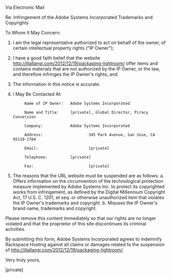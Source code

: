 Via Electronic Mail

Re: Infringement of the Adobe Systems Incorporated Trademarks and Copyrights

To Whom It May Concern:

1. I am the legal representative authorized to act on behalf of the owner, of certain intellectual property rights ("IP Owner");

2. I have a good faith belief that the website http://illallangi.com/2012/12/19/packaging-lightroom/ offer items and contains materials that are not authorized by the IP Owner, or the law, and therefore infringes the IP Owner's rights; and

3. The information in this notice is accurate.

4. I May Be Contacted At:

            Name of IP Owner:   Adobe Systems Incorporated
           
            Name and Title:     [private], Global Director, Piracy Conversion
           
            Company:            Adobe Systems Incorporated
           
            Address:                    345 Park Avenue, San Jose, CA 95110-2704
           
            Email:                      [private]
           
            Telephone:          [private]
           
            Fax:                        [private]

5. The reasons that the URL website must be suspended are as follows:
     a. Offers information on the circumvention of the technological protection measure implemented by Adobe Systems Inc. to protect its copyrighted works from infringement, as defined by the Digital Millennium Copyright Act, 17 U.S. C. 1201, et seq. or otherwise unauthorized item that violates the IP Owner's trademarks and copyright.
     b. Misuses the IP Owner's brand name, trademarks and copyright.

Please remove this content immediately so that our rights are no longer violated and that the proprietor of this site discontinues its criminal activities.

By submitting this form, Adobe Systems Incorporated agrees to indemnify Rackspace Hosting against all claims or damages related to the suspension of http://illallangi.com/2012/12/19/packaging-lightroom/.

Very truly yours,

[private]
